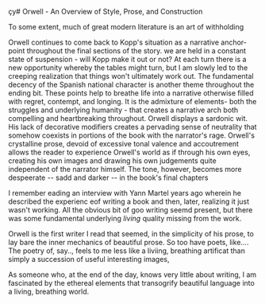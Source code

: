 çy# Orwell - An Overview of Style, Prose, and Construction

To some extent, much of great modern literature is an art of withholding
 
Orwell continues to come back to Kopp's situation as a narrative anchor-point throughout the final sections of the story. 
we are held in a constant state of suspension - will Kopp make it out or  not? At each turn there is a new opportunity 
whereby the tables might turn, but I am slowly led to the creeping realization that things won't ultimately work out. The 
fundamental decency of the Spanish national character is another theme throughout the ending bit. These points help to breathe life into a narrative otherwise filled with regret, contempt, and longing. It is the admixture of elements- both the
struggles and underlying humanity - that creates a narrative arch both compelling and heartbreaking throughout. Orwell displays a sardonic wit. His lack of decorative modifiers creates a pervading sense of neutrality that somehow coexists
in portions of the book with the narrator's rage. Orwell's crystalline prose, devoid of excessive tonal valence and 
accoutrement allows the reader to experience Orwell's world as if through his own eyes, creating his own images and drawing his
own judgements quite independent of the narrator himself. The tone, however, becomes more despeerate -- sadd and darker -- in the book's final chapters

I remember eading an interview with Yann Martel years ago wherein he described the experienc eof writing a book and then, later, realizing it just wasn't working. All the obvious bit of goo writing seemd present, but there was some fundamental underlying *living* quality missing from the work.

Orwell is the first writer I read that seemed, in the simplicity of his prose, to lay bare the inner mechanics of beautiful prose. So too have poets, like.... The poetry of, say.., feels to me less like a liviing, breathing artificat than simply a succession of useful interesting images,

As someone who, at the end of the day, knows very little about writing, I am fascinated by the ethereal elements that transogrify beautiful language into a living, breathing world.
